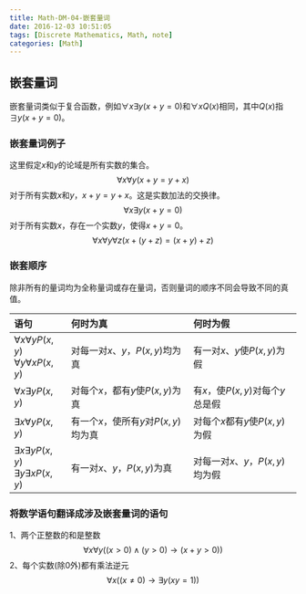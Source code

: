 ```yaml
---
title: Math-DM-04-嵌套量词
date: 2016-12-03 10:51:05
tags: [Discrete Mathematics, Math, note]
categories: [Math]
---
```

## 嵌套量词
嵌套量词类似于复合函数，例如$\forall x\exists y(x+y=0)$和$\forall xQ(x)$相同，其中$Q(x)$指$\exists y(x+y=0)$。

### 嵌套量词例子
这里假定$x$和$y$的论域是所有实数的集合。 
$$ \forall x\forall y(x+y=y+x)$$
对于所有实数$x$和$y$，$x+y=y+x$。这是实数加法的交换律。
$$\forall x\exists y(x+y=0) $$
对于所有实数$x$，存在一个实数$y$，使得$x+y=0$。
$$\forall x\forall y\forall z(x+(y+z)=(x+y)+z)$$

### 嵌套顺序
除非所有的量词均为全称量词或存在量词，否则量词的顺序不同会导致不同的真值。

|语句|何时为真 |何时为假|
|:--|:------|:------|
|$\forall x\forall yP(x,y)$<br> $\forall y\forall xP(x,y)$|对每一对$x、y$，$P(x,y)$均为真|有一对$x、y$使$P(x,y)$为假|
|$\forall x\exists yP(x,y)$|对每个$x$，都有$y$使$P(x,y)$为真|有$x$，使$P(x,y)$对每个$y$总是假|
|$\exists x\forall yP(x,y)$|有一个$x$，使所有$y$对$P(x,y)$均为真|对每个$x$都有$y$使$P(x,y)$为假|
|$\exists x\exists yP(x,y)$<br> $\exists y\exists xP(x,y)$|有一对$x、y$，$P(x,y)$为真|对每一对$x、y$，$P(x,y)$均为假|

### 将数学语句翻译成涉及嵌套量词的语句
1、两个正整数的和是整数
$$ \forall x\forall y((x>0)\land(y>0)\rightarrow (x+y>0))$$
2、每个实数(除$0$外)都有乘法逆元
$$ \forall x((x\neq 0)\rightarrow \exists y(xy=1))$$

